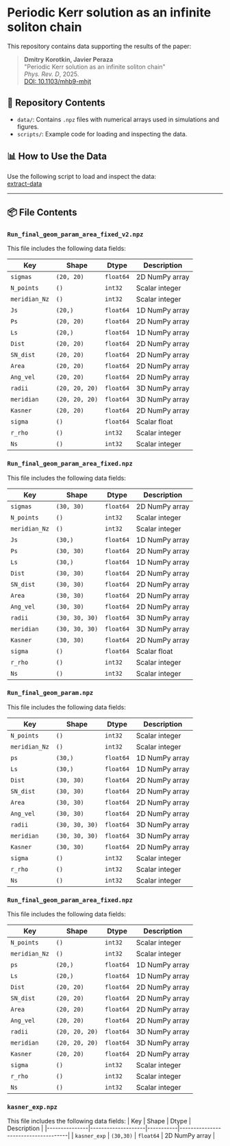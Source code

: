 # Periodic Kerr solution as an infinite soliton chain

This repository contains data supporting the results of the paper:

> **Dmitry Korotkin, Javier Peraza**  
> "Periodic Kerr solution as an infinite soliton chain"  
> *Phys. Rev. D*, 2025.  
> [DOI: 10.1103/mhb9-mhjt](https://doi.org/10.1103/mhb9-mhjt)

## 📁 Repository Contents

- `data/`: Contains `.npz` files with numerical arrays used in simulations and figures.
- `scripts/`: Example code for loading and inspecting the data.

## 📊 How to Use the Data

Use the following script to load and inspect the data:  
[extract-data](scripts/data_extraction.py)

---

## 📦 File Contents

### `Run_final_geom_param_area_fixed_v2.npz`

This file includes the following data fields:

| Key           | Shape              | Dtype     | Description                         |
|---------------|--------------------|-----------|-------------------------------------|
| `sigmas`      | `(20, 20)`         | `float64` | 2D NumPy array                      |
| `N_points`    | `()`               | `int32`   | Scalar integer                      |
| `meridian_Nz` | `()`               | `int32`   | Scalar integer                      |
| `Js`          | `(20,)`            | `float64` | 1D NumPy array                      |
| `Ps`          | `(20, 20)`         | `float64` | 2D NumPy array                      |
| `Ls`          | `(20,)`            | `float64` | 1D NumPy array                      |
| `Dist`        | `(20, 20)`         | `float64` | 2D NumPy array                      |
| `SN_dist`     | `(20, 20)`         | `float64` | 2D NumPy array                      |
| `Area`        | `(20, 20)`         | `float64` | 2D NumPy array                      |
| `Ang_vel`     | `(20, 20)`         | `float64` | 2D NumPy array                      |
| `radii`       | `(20, 20, 20)`     | `float64` | 3D NumPy array                      |
| `meridian`    | `(20, 20, 20)`     | `float64` | 3D NumPy array                      |
| `Kasner`      | `(20, 20)`         | `float64` | 2D NumPy array                      |
| `sigma`       | `()`               | `float64` | Scalar float                        |
| `r_rho`       | `()`               | `int32`   | Scalar integer                      |
| `Ns`          | `()`               | `int32`   | Scalar integer                      |

### `Run_final_geom_param_area_fixed.npz`

This file includes the following data fields:

| Key           | Shape              | Dtype     | Description                         |
|---------------|--------------------|-----------|-------------------------------------|
| `sigmas`      | `(30, 30)`         | `float64` | 2D NumPy array                      |
| `N_points`    | `()`               | `int32`   | Scalar integer                      |
| `meridian_Nz` | `()`               | `int32`   | Scalar integer                      |
| `Js`          | `(30,)`            | `float64` | 1D NumPy array                      |
| `Ps`          | `(30, 30)`         | `float64` | 2D NumPy array                      |
| `Ls`          | `(30,)`            | `float64` | 1D NumPy array                      |
| `Dist`        | `(30, 30)`         | `float64` | 2D NumPy array                      |
| `SN_dist`     | `(30, 30)`         | `float64` | 2D NumPy array                      |
| `Area`        | `(30, 30)`         | `float64` | 2D NumPy array                      |
| `Ang_vel`     | `(30, 30)`         | `float64` | 2D NumPy array                      |
| `radii`       | `(30, 30, 30)`     | `float64` | 3D NumPy array                      |
| `meridian`    | `(30, 30, 30)`     | `float64` | 3D NumPy array                      |
| `Kasner`      | `(30, 30)`         | `float64` | 2D NumPy array                      |
| `sigma`       | `()`               | `float64` | Scalar float                        |
| `r_rho`       | `()`               | `int32`   | Scalar integer                      |
| `Ns`          | `()`               | `int32`   | Scalar integer                      |

### `Run_final_geom_param.npz`

This file includes the following data fields:

| Key           | Shape              | Dtype     | Description                         |
|---------------|--------------------|-----------|-------------------------------------|
| `N_points`    | `()`               | `int32`   | Scalar integer                      |
| `meridian_Nz` | `()`               | `int32`   | Scalar integer                      |
| `ps`          | `(30,)`            | `float64` | 1D NumPy array                      |
| `Ls`          | `(30,)`            | `float64` | 1D NumPy array                      |
| `Dist`        | `(30, 30)`         | `float64` | 2D NumPy array                      |
| `SN_dist`     | `(30, 30)`         | `float64` | 2D NumPy array                      |
| `Area`        | `(30, 30)`         | `float64` | 2D NumPy array                      |
| `Ang_vel`     | `(30, 30)`         | `float64` | 2D NumPy array                      |
| `radii`       | `(30, 30, 30)`     | `float64` | 3D NumPy array                      |
| `meridian`    | `(30, 30, 30)`     | `float64` | 3D NumPy array                      |
| `Kasner`      | `(30, 30)`         | `float64` | 2D NumPy array                      |
| `sigma`       | `()`               | `int32`   | Scalar integer                      |
| `r_rho`       | `()`               | `int32`   | Scalar integer                      |
| `Ns`          | `()`               | `int32`   | Scalar integer                      |

### `Run_final_geom_param_area_fixed.npz`

This file includes the following data fields:

| Key           | Shape              | Dtype     | Description                         |
|---------------|--------------------|-----------|-------------------------------------|
| `N_points`    | `()`               | `int32`   | Scalar integer                      |
| `meridian_Nz` | `()`               | `int32`   | Scalar integer                      |
| `ps`          | `(20,)`            | `float64` | 1D NumPy array                      |
| `Ls`          | `(20,)`            | `float64` | 1D NumPy array                      |
| `Dist`        | `(20, 20)`         | `float64` | 2D NumPy array                      |
| `SN_dist`     | `(20, 20)`         | `float64` | 2D NumPy array                      |
| `Area`        | `(20, 20)`         | `float64` | 2D NumPy array                      |
| `Ang_vel`     | `(20, 20)`         | `float64` | 2D NumPy array                      |
| `radii`       | `(20, 20, 20)`     | `float64` | 3D NumPy array                      |
| `meridian`    | `(20, 20, 20)`     | `float64` | 3D NumPy array                      |
| `Kasner`      | `(20, 20)`         | `float64` | 2D NumPy array                      |
| `sigma`       | `()`               | `int32`   | Scalar integer                      |
| `r_rho`       | `()`               | `int32`   | Scalar integer                      |
| `Ns`          | `()`               | `int32`   | Scalar integer                      |

### `kasner_exp.npz`

This file includes the following data fields:
| Key           | Shape              | Dtype     | Description                         |
|---------------|--------------------|-----------|-------------------------------------|
| `kasner_exp`    | `(30,30)`        | `float64` | 2D NumPy array                      |